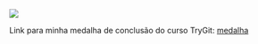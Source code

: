 <img src="http://fegemo.github.io/cefet-web/images/medalha.png">

Link para minha medalha de conclusão do curso TryGit:
<a href="https://www.codeschool.com/users/hidekihhs/badges/121">
 medalha
</a>
